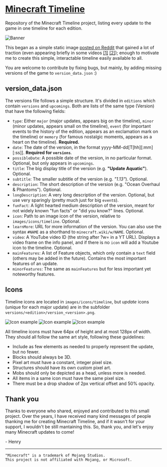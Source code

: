 # [Minecraft Timeline](https://minecraft-timeline.github.io/)
Repository of the Minecraft Timeline project, listing every update to the game in one timeline for each edition.

![Banner](images/banner.png)

This began as a simple static image [posted on Reddit](https://www.reddit.com/r/Minecraft/comments/akco1t/seeing_as_a_lot_of_redditors_are_coming_back_to/) that gained a lot of traction (even appearing briefly in some videos [[1]](https://www.youtube.com/watch?v=3m5BAIA2-4Q?t=35) [[2]](https://youtu.be/tTLhWEXxtx4?t=174)); enough to motivate me to create this simple, interactable timeline easily available to all.

You are welcome to contribute by fixing bugs, but mainly, by adding missing versions of the game to `version_data.json` :)

## version_data.json

The versions file follows a simple structure. It's divided in `editions` which contain `versions` and `upcomings`. Both are lists of the same type (Version) that have the following fields:

- `type`: Either `major` (major updates, appears big on the timeline), `minor` (minor updates, appears small on the timeline), `event` (for important events to the history of the edition, appears as an exclamation mark on the timeline) or `memory` (for famous nostalgic moments, appears as a heart on the timeline). **Required.**
- `date`: The date of the version, in the format yyyy-MM-dd[T[hh][:mm][:ss]]. **Required for `versions`**.
- `possibleDate`: A possible date of the version, in no particular format. Optional, but only appears in `upcomings`.
- `title`: The big display title of the version (e.g. **"Update Aquatic"**). Optional.
- `subtitle`: The smaller subtitle of the version (e.g. *"1.13"*). Optional.
- `description`: The short description of the version (e.g. "Ocean Overhaul & Phantoms"). Optional.
- `longDescription`: A very long description of the version. Optional, but use very sparingly (pretty much just for big `event`s).
- `funFact`: A light hearted medium description of the version, meant for not widely known "fun facts" or "did you know?" lines. Optional.
- `icon`: Path to an image icon of the version, relative to `images/icons/timeline`. Optional.
- `learnMore`: URL for more information of the version. You can also use the syntax `#NAME` as a shorthand to `minecraft.wiki/w/NAME`. Optional.
- `video`: A YouTube video ID (the string after ?w= in a YT URL). Displays a video frame on the info panel, and if there is no `icon` will add a Youtube icon to the timeline. Optional.
- `mainFeatures`: A list of Feature objects, which only contain a `text` field (others may be added in the future). Contains the most important features of an update.
- `minorFeatures`: The same as `mainFeatures` but for less important yet noteworthy features.

## Icons

Timeline icons are located in `images/icons/timeline`, but *update* icons (unique for each major update) are in the subfolder `versions/<edition>/version_<version>.png`.

![Icon example](images/icons/timeline/versions/java/version_cave_game.png) ![Icon example](images/icons/timeline/versions/java/version_indev_0_31.png) ![Icon example](images/icons/timeline/versions/java/version_1_16.png)

All timeline icons must have 64px of height and at most 128px of width. They should all follow the same art style, following these guidelines:

- Include as few elements as needed to properly represent the update, but no fewer.
- Blocks should always be 3D.
- Pixel art must have a constant, integer pixel size.
- Structures should have its own custom pixel art.
- Mobs should only be depicted as a head, unless more is needed.
- All items in a same icon must have the same pixel size.
- There must be a drop shadow of 2px vertical offset and 50% opacity.

## Thank you

Thanks to everyone who shared, enjoyed and contributed to this small project. Over the years, I have received many kind messages of people thanking me for creating Minecraft Timeline, and if it wasn't for your support, I wouldn't be still mantaining this. So, thank you, and let's enjoy many Minecraft updates to come!

\- Henry

---

```
"Minecraft" is a trademark of Mojang Studios.
This project is not affiliated with Mojang, or Microsoft.
```
